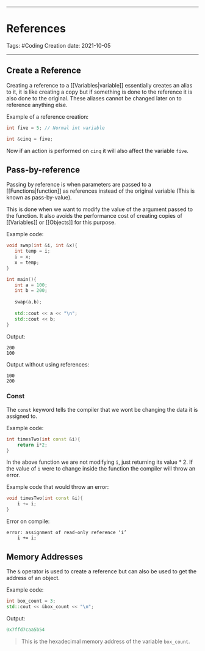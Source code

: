 -----------------------------------------------
# References
Tags:  #Coding
Creation date: 2021-10-05

-----------------------------------------------

## Create a Reference

Creating a reference to a [[Variables|variable]] essentially creates an alias to it, it is like creating a copy but if something is done to the reference it is also done to the original. These aliases cannot be changed later on to reference anything else.

Example of a reference creation:

```cpp
int five = 5; // Normal int variable

int &cinq = five;
```

Now if an action is performed on `cinq` it will also affect the variable `five`.

## Pass-by-reference
 Passing by reference is when parameters are passed to a [[Functions|function]] as references instead of the original variable (This is known as pass-by-value).
 
 This is done when we want to modify the value of the argument passed to the function. It also avoids the performance cost of creating copies of [[Variables]] or [[Objects]] for this purpose.
 
 Example code:
 
 ```cpp
 void swap(int &i, int &x){
 	int temp = i;
	i = x;
	x = temp;
 }
 
 int main(){
 	int a = 100;
	int b = 200;
	
	swap(a,b);
	
	std::cout << a << "\n";
	std::cout << b;
 }
 ```

Output:

```
200
100
```

Output without using references:

```
100
200
```

### Const

The `const` keyword tells the compiler that we wont be changing the data it is assigned to.

Example code:

```cpp
int timesTwo(int const &i){
	return i*2;
}
```

In the above function we are not modifying `i`, just returning its value * 2. If the value of `i` were to change inside the function the compiler will throw an error.

Example code that would throw an error:

```cpp
void timesTwo(int const &i){
    i += i;
}
```

Error on compile:

```error
error: assignment of read-only reference ‘i’
	i += i;
```

## Memory Addresses

The `&` operator is used to create a reference but can also be used to get the address of an object.

Example code:

```cpp
int box_count = 3;
std::cout << &box_count << "\n";
```

Output:

```cpp
0x7ffd7caa5b54
```
>This is the hexadecimal memory address of the variable `box_count`.

